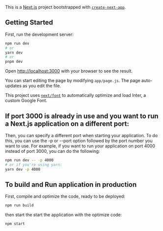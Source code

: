 This is a [Next.js](https://nextjs.org/) project bootstrapped with [`create-next-app`](https://github.com/vercel/next.js/tree/canary/packages/create-next-app).

## Getting Started

First, run the development server:

```bash
npm run dev
# or
yarn dev
# or
pnpm dev
```

Open [http://localhost:3000](http://localhost:3000) with your browser to see the result.

You can start editing the page by modifying `app/page.js`. The page auto-updates as you edit the file.

This project uses [`next/font`](https://nextjs.org/docs/basic-features/font-optimization) to automatically optimize and load Inter, a custom Google Font.

## If port 3000 is already in use and you want to run a Next.js application on a different port:

Then, you can specify a different port when starting your application. 
To do this, you can use the -p or --port option followed by the port number you want to use. 
For example, if you want to run your application on port 4000 instead of port 3000, you can do the following:

```bash
npm run dev -- -p 4000
# or if you're using yarn:
yarn dev -p 4000
```


## To build and Run application in production

First, compile and optimize the code, ready to be deployed:

```bash
npm run build
```

then start the start the application with the optimize code:

```bash
npm start
```

